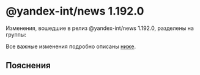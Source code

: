 # @yandex-int/news 1.192.0

<!-- ЧЕЛОВЕЧЕСКОЕ ВСТУПЛЕНИЕ -->

Изменения, вошедшие в релиз @yandex-int/news 1.192.0, разделены на группы:

Все важные изменения подробно описаны [ниже](#Пояснения).

## Пояснения

